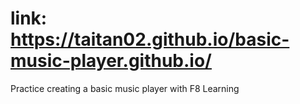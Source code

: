 # link: https://taitan02.github.io/basic-music-player.github.io/
Practice creating a basic music player with F8 Learning
